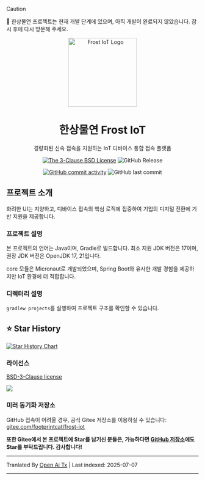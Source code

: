 > [!CAUTION]
> 🚧 한상물연 프로젝트는 현재 개발 단계에 있으며, 아직 개발이 완료되지 않았습니다. 잠시 후에 다시 방문해 주세요.

<div align="center">

<p>
    <img src="https://raw.githubusercontent.com/footprintcat/frost-iot/main/./docs/assets/logo/frostiot.svg" width="180" height="180" alt="Frost IoT Logo" />
</p>

# 한상물연 Frost IoT

경량화된 신속 접속을 지원하는 IoT 디바이스 통합 접속 플랫폼

<!-- https://shields.io/badges/static-badge -->
[![The 3-Clause BSD License](https://img.shields.io/badge/License-BSD--3--Clause_License-cyan?logo=bsd)](https://opensource.org/license/BSD-3-Clause) ![GitHub Release](https://img.shields.io/github/v/release/footprintcat/frost-iot)

[![GitHub commit activity](https://img.shields.io/github/commit-activity/t/footprintcat/frost-iot)](https://github.com/footprintcat/frost-iot/commits/) ![GitHub last commit](https://img.shields.io/github/last-commit/footprintcat/frost-iot)
</div>

## 프로젝트 소개

화려한 UI는 지양하고, 디바이스 접속의 핵심 로직에 집중하여 기업의 디지털 전환에 기반 지원을 제공합니다.

### 프로젝트 설명

본 프로젝트의 언어는 Java이며, Gradle로 빌드합니다. 최소 지원 JDK 버전은 17이며, 권장 JDK 버전은 OpenJDK 17, 21입니다.

core 모듈은 Micronaut로 개발되었으며, Spring Boot와 유사한 개발 경험을 제공하지만 IoT 환경에 더 적합합니다.

### 디렉터리 설명

`gradlew projects`를 실행하여 프로젝트 구조를 확인할 수 있습니다.

<!--
```
<root>
  |- common: 공통 패키지
  |- design: 디자인 자료
```
-->

## ⭐ Star History

[![Star History Chart](https://api.star-history.com/svg?repos=footprintcat/frost-iot&type=Date)](https://www.star-history.com/#footprintcat/frost-iot&Date)

### 라이선스

[BSD-3-Clause license](LICENSE)

![](https://raw.githubusercontent.com/footprintcat/frost-iot/main/./docs/diagram/许可证说明.embed.svg)

### 미러 동기화 저장소

GitHub 접속이 어려울 경우, 공식 Gitee 저장소를 이용하실 수 있습니다: [gitee.com/footprintcat/frost-iot](https://gitee.com/footprintcat/frost-iot)

**또한 Gitee에서 본 프로젝트에 Star를 남기신 분들은, 가능하다면 [GitHub 저장소](https://github.com/footprintcat/frost-iot)에도 Star를 부탁드립니다. 감사합니다!**


---

Tranlated By [Open Ai Tx](https://github.com/OpenAiTx/OpenAiTx) | Last indexed: 2025-07-07

---